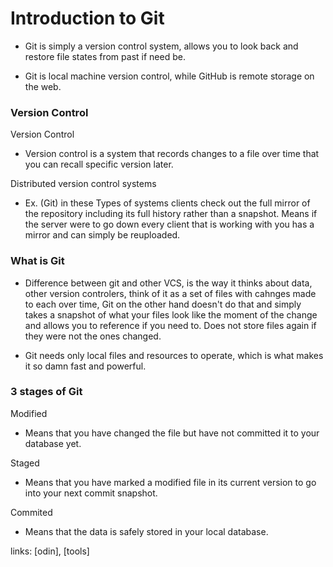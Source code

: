 # Introduction to Git

- Git is simply a version control system, allows you to look back and restore file states from
past if need be.

- Git is local machine version control, while GitHub is remote storage on the web.

### Version Control

Version Control

- Version control is a system that records changes to a file over time that you can
recall specific version later.

Distributed version control systems

- Ex. (Git) in these Types of systems clients check out the full mirror of the repository
including its full history rather than a snapshot. Means if the server were to go down
every client that is working with you has a mirror and can simply be reuploaded.

### What is Git

- Difference between git and other VCS, is the way it thinks about data, other version controlers,
think of it as a set of files with cahnges made to each over time, Git on the other hand
doesn't do that and simply takes a snapshot of what your files look like the moment of the change
and allows you to reference if you need to. Does not store files again if they were not the ones changed.

- Git needs only local files and resources to operate, which is what makes it so damn
fast and powerful.

### 3 stages of Git

Modified

- Means that you have changed the file but have not committed it to your database yet.

Staged

- Means that you have marked a modified file in its current version to go into your next
commit snapshot.

Commited

- Means that the data is safely stored in your local database.

links: [odin], [tools]










